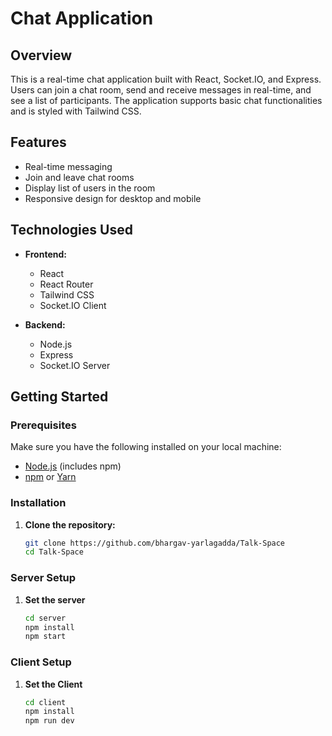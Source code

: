 # Chat Application

## Overview

This is a real-time chat application built with React, Socket.IO, and Express. Users can join a chat room, send and receive messages in real-time, and see a list of participants. The application supports basic chat functionalities and is styled with Tailwind CSS.

## Features

- Real-time messaging
- Join and leave chat rooms
- Display list of users in the room
- Responsive design for desktop and mobile

## Technologies Used

- **Frontend:**
  - React
  - React Router
  - Tailwind CSS
  - Socket.IO Client

- **Backend:**
  - Node.js
  - Express
  - Socket.IO Server

## Getting Started

### Prerequisites

Make sure you have the following installed on your local machine:

- [Node.js](https://nodejs.org/) (includes npm)
- [npm](https://www.npmjs.com/get-npm) or [Yarn](https://classic.yarnpkg.com/en/docs/install/)

### Installation

1. **Clone the repository:**

   ```bash
   git clone https://github.com/bhargav-yarlagadda/Talk-Space
   cd Talk-Space

### Server Setup

1. **Set the server**

   ```bash
   cd server
   npm install
   npm start


### Client Setup

1. **Set the Client**

   ```bash
   cd client
   npm install
   npm run dev
